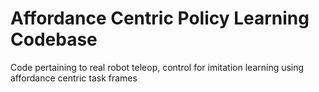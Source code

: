 # Affordance Centric Policy Learning Codebase
Code pertaining to real robot teleop, control for imitation learning using affordance centric task frames
